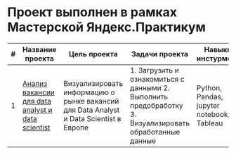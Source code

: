 
# Проект выполнен в рамках Мастерской Яндекс.Практикум  
|#| Название проекта | Цель проекта |Задачи проекта | Навыки и инстурменты | Ссылки |
|-|------------------|--------------|----------------|----------------------------------------|----------|
|1|[Анализ вакансии для data analyst и data scientist](https://github.com/imnmbr13/PetProjects/tree/main)|Визуализировать информацию о рынке вакансий для Data Analyst и Data Scientist в Европе|1. Загрузить и ознакомиться с данными 2. Выполнить предобработку 3. Визуализировать обработанные данные|Python, Pandas, jupyter notebook, Tableau|[Тетрадь с предобработкой](https://github.com/imnmbr13/PetProjects/tree/main) [Дашборд](https://github.com/imnmbr13/PetProjects/tree/main)|

